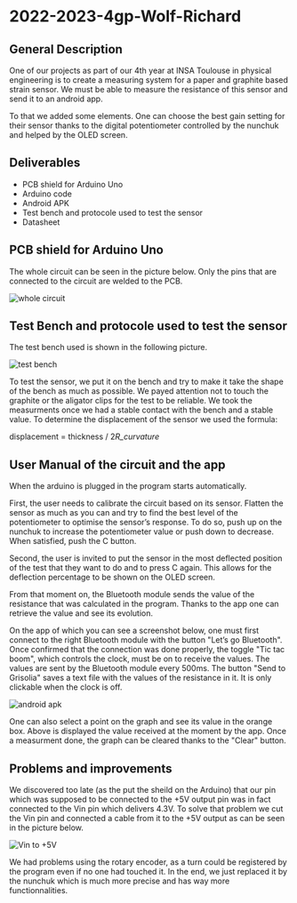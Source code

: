 # 2022-2023-4gp-Wolf-Richard

## General Description

One of our projects as part of our 4th year at INSA Toulouse in physical engineering is to create a measuring system for a paper and graphite based strain sensor. We must be able to measure the resistance of this sensor and send it to an android app.

To that we added some elements. One can choose the best gain setting for their sensor thanks to the digital potentiometer controlled by the nunchuk and helped by the OLED screen.

## Deliverables

- PCB shield for Arduino Uno
- Arduino code
- Android APK
- Test bench and protocole used to test the sensor
- Datasheet

## PCB shield for Arduino Uno

The whole circuit can be seen in the picture below. Only the pins that are connected to the circuit are welded to the PCB.

![whole circuit](https://user-images.githubusercontent.com/117917683/232507219-35aaf22e-3712-4acb-b655-914e615d6e81.jpeg)

## Test Bench and protocole used to test the sensor

The test bench used is shown in the following picture.

![test bench](https://user-images.githubusercontent.com/117917683/232510201-2b17cb76-b257-466b-8278-d96453b23fee.jpeg)

To test the sensor, we put it on the bench and try to make it take the shape of the bench as much as possible. We payed attention not to touch the graphite or the aligator clips for the test to be reliable. We took the measurments once we had a stable contact with the bench and a stable value. To determine the displacement of the sensor we used the formula:

displacement = thickness / 2*R_curvature*

## User Manual of the circuit and the app

When the arduino is plugged in the program starts automatically.

First, the user needs to calibrate the circuit based on its sensor. Flatten the sensor as much as you can and try to find the best level of the potentiometer to optimise the sensor’s response. To do so, push up on the nunchuk to increase the potentiometer value or push down to decrease. When satisfied, push the C button.

Second, the user is invited to put the sensor in the most deflected position of the test that they want to do and to press C again. This allows for the deflection percentage to be shown on the OLED screen.

From that moment on, the Bluetooth module sends the value of the resistance that was calculated in the program. Thanks to the app one can retrieve the value and see its evolution.

On the app of which you can see a screenshot below, one must first connect to the right Bluetooth module with the button "Let’s go Bluetooth". Once confirmed that the connection was done properly, the toggle "Tic tac boom", which controls the clock, must be on to receive the values. The values are sent by the Bluetooth module every 500ms. The button "Send to Grisolia" saves a text file with the values of the resistance in it. It is only clickable when the clock is off.

![android apk](https://user-images.githubusercontent.com/117917683/232511801-0e43a64c-5084-4c02-80b2-d55e3043fc9a.jpeg)

One can also select a point on the graph and see its value in the orange box. Above is displayed the value received at the moment by the app. Once a measurment done, the graph can be cleared thanks to the "Clear" button.

## Problems and improvements

We discovered too late (as the put the sheild on the Arduino) that our pin which was supposed to be connected to the +5V output pin was in fact connected to the Vin pin which delivers 4.3V. To solve that problem we cut the Vin pin and connected a cable from it to the +5V output as can be seen in the picture below.

![Vin to +5V](https://user-images.githubusercontent.com/117917683/232507183-34a4139c-3b46-4c27-ba81-c38f9881cd78.jpeg)

We had problems using the rotary encoder, as a turn could be registered by the program even if no one had touched it. In the end, we just replaced it by the nunchuk which is much more precise and has way more functionnalities.
